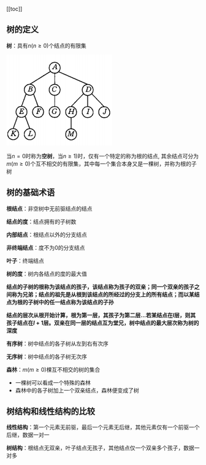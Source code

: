[[toc]]
## 树的定义
**树**：具有$n(n\ge 0)$个结点的有限集

![tt](_images/树_示例图.png "tt")

当$n=0$时称为**空树**，当$n\ge 1)$时，仅有一个特定的称为根的结点, 其余结点可分为$m(m\ge 0)$个互不相交的有限集，其中每一个集合本身又是一棵树，并称为根的子树

## 树的基础术语
**根结点**：非空树中无前驱结点的结点

**结点的度**：结点拥有的子树数

**内部结点**：根结点以外的分支结点

**非终端结点**：度不为0的分支结点

**叶子**：终端结点

**树的度**：树内各结点的度的最大值

**结点的子树的根称为该结点的孩子，该结点称为孩子的双亲；同一个双亲的孩子之间称为兄弟；结点的祖先是从根到该结点的所经过的分支上的所有结点；而以某结点为根的子树中的任一结点称为该结点的子孙**

**结点的层次从根开始计算，根为第一层，其孩子为第二层...若某结点在$l$层，则其孩子结点在$l+1$层。双亲在同一层的结点互为堂兄，树中结点的最大层次称为树的深度**

**有序树**：树中结点的各子树从左到右有次序

**无序树**：树中结点的各子树无次序

**森林**：$m(m\ge 0)$棵互不相交的树的集合

* 一棵树可以看成一个特殊的森林
* 森林中的各子树加上一个双亲结点，森林便变成了树

## 树结构和线性结构的比较
**线性结构**：第一个元素无前驱，最后一个元素无后继，其他元素仅有一个前驱一个后继，数据一对一

**树结构**：根结点无双亲，叶子结点无孩子，其他结点仅一个双亲多个孩子，数据一对多